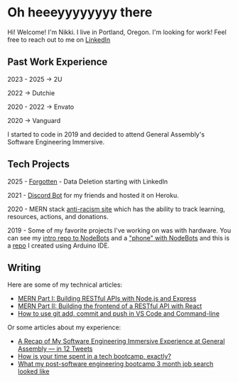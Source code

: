 # Oh heeeyyyyyyyy there

Hi! Welcome! I'm Nikki. I live in Portland, Oregon. I'm looking for work! Feel free to reach out to me on [LinkedIn](https://www.linkedin.com/in/nikki-ricks/)

## Past Work Experience

2023 - 2025 -> 2U

2022 -> Dutchie

2020 - 2022 -> Envato

2020 -> Vanguard


I started to code in 2019 and decided to attend General Assembly's Software Engineering Immersive. 

## Tech Projects

2025 - [Forgotten](https://github.com/nikkiricks/forgotten) - Data Deletion starting with LinkedIn

2021 - [Discord Bot](https://github.com/nikkiricks/discord-bot) for my friends and hosted it on Heroku.

2020 - MERN stack [anti-racism site](https://github.com/nikkiricks/anti-racism-work) which has the ability to track learning, resources, actions, and donations.

2019 - Some of my favorite projects I've working on was with hardware. You can see my [intro repo to NodeBots](https://github.com/nikkiricks/Node_Bots) and a ["phone" with NodeBots](https://github.com/nikkiricks/Sloane-Phone-Node) and this is a [repo](https://github.com/nikkiricks/Sloane-Phone-Arduino) I created using Arduino IDE.

## Writing

Here are some of my technical articles:
- [MERN Part I: Building RESTful APIs with Node.js and Express](https://medium.com/weekly-webtips/building-restful-apis-with-node-js-and-express-a9f648219f5b)
- [MERN Part II: Building the frontend of a RESTful API with React](https://nikki-ricks.medium.com/mern-part-ii-building-the-frontend-of-a-restful-api-with-react-d10f11a9f19c)
- [How to use git add, commit and push in VS Code and Command-line](https://nikki-ricks.medium.com/how-to-use-git-add-commit-and-push-in-vs-code-and-command-line-35c0e8c47b62)

Or some articles about my experience: 
- [A Recap of My Software Engineering Immersive Experience at General Assembly — in 12 Tweets](https://medium.com/dev-genius/a-recap-of-my-software-engineering-immersive-experience-at-general-assembly-in-12-tweets-d750fa95c766) 
- [How is your time spent in a tech bootcamp, exactly?](https://medium.com/dev-genius/how-is-your-time-spent-in-a-tech-bootcamp-exactly-6d2e1911a3fd) 
- [What my post-software engineering bootcamp 3 month job search looked like](https://medium.com/dev-genius/what-my-post-software-engineering-bootcamp-3-month-job-search-looked-like-d037d474093d)
